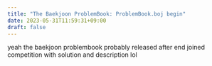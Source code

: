 ```yaml
---
title: "The Baekjoon ProblemBook: ProblemBook.boj begin"
date: 2023-05-31T11:59:31+09:00
draft: false
---
```


yeah the baekjoon problembook
probably released after end joined competition with solution and description lol

